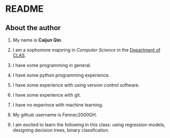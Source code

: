 # README

## About the author 

1. My name is **Caijun Qin**. 

2. I am a sophomore majoring in *Computer Science* in the [Department of CLAS](https://catalog.ufl.edu/UGRD/colleges-schools/UGLAS/CSC_BS/).

3. I have some programming in general. 

4. I have some python programming experience.

5. I have some experience with using version control software. 

6. I have some experience with git. 

7. I have no experince with machine learning. 

8. My github username is Fennec2000GH. 

9. I am excited to learn the following in this class: using regression models, designing decision trees, binary classfication. 
